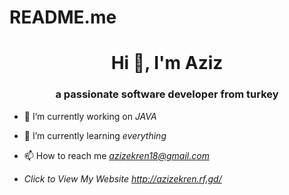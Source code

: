 # README.me
<h1 align="center">Hi 👋, I'm Aziz</h1>
<h3 align="center">a passionate software developer from turkey</h3>

- 🔭 I’m currently working on *JAVA*

- 🌱 I’m currently learning *everything*

- 📫 How to reach me *azizekren18@gmail.com*

- *Click to View My Website* *http://azizekren.rf.gd/*
